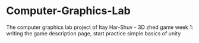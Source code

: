 # Computer-Graphics-Lab
The computer graphics lab project of Itay Har-Shuv - 3D zhed game
week 1: writing the game description page, start practice simple basics of unity
